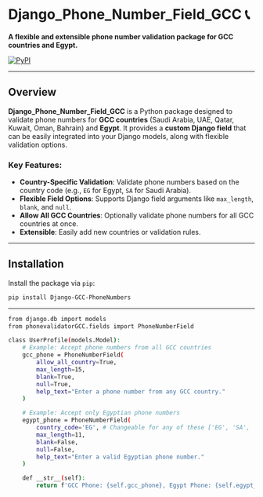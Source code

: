 # Django_Phone_Number_Field_GCC 📞

**A flexible and extensible phone number validation package for GCC countries and Egypt.**

[![PyPI](https://img.shields.io/badge/PyPI-Logo-blue?logo=python&logoColor=white)](https://pypi.org/project/Django-GCC-PhoneNumbers/)

---

## Overview

**Django_Phone_Number_Field_GCC** is a Python package designed to validate phone numbers for **GCC countries** (Saudi Arabia, UAE, Qatar, Kuwait, Oman, Bahrain) and **Egypt**. It provides a **custom Django field** that can be easily integrated into your Django models, along with flexible validation options.

### Key Features:
- **Country-Specific Validation**: Validate phone numbers based on the country code (e.g., `EG` for Egypt, `SA` for Saudi Arabia).
- **Flexible Field Options**: Supports Django field arguments like `max_length`, `blank`, and `null`.
- **Allow All GCC Countries**: Optionally validate phone numbers for all GCC countries at once.
- **Extensible**: Easily add new countries or validation rules.

---

## Installation

Install the package via `pip`:

```bash
pip install Django-GCC-PhoneNumbers
```

---

```bash
from django.db import models
from phonevalidatorGCC.fields import PhoneNumberField

class UserProfile(models.Model):
    # Example: Accept phone numbers from all GCC countries
    gcc_phone = PhoneNumberField(
        allow_all_country=True,
        max_length=15,
        blank=True,
        null=True,
        help_text="Enter a phone number from any GCC country."
    )

    # Example: Accept only Egyptian phone numbers
    egypt_phone = PhoneNumberField(
        country_code='EG', # Changeable for any of these ['EG', 'SA', 'AE', 'QA', 'KW', 'OM', 'BH']
        max_length=11,
        blank=False,
        null=False,
        help_text="Enter a valid Egyptian phone number."
    )

    def __str__(self):
        return f'GCC Phone: {self.gcc_phone}, Egypt Phone: {self.egypt_phone}'
```
